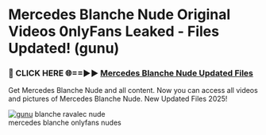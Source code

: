 # Mercedes Blanche Nude Original Videos 0nlyFans Leaked - Files Updated! (gunu)

<h3>🔴 CLICK HERE 🌐==►► <a href="https://tinyurl.com/5h6xmrr3" rel="nofollow">Mercedes Blanche Nude Updated Files</a></h3>

Get Mercedes Blanche Nude and all content. Now you can access all videos and pictures of Mercedes Blanche Nude. New Updated Files 2025!

[![gunu](https://i.imgur.com/KVD873Z.gif)](https://tinyurl.com/5h6xmrr3)
blanche ravalec nude<br>
mercedes blanche onlyfans nudes